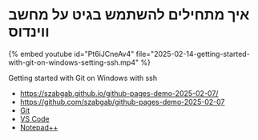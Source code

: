 # איך מתחילים להשתמש בגיט על מחשב ווינדוס


{% embed youtube id="Pt6iJCneAv4" file="2025-02-14-getting-started-with-git-on-windows-setting-ssh.mp4" %}


Getting started with Git on Windows with ssh


* https://szabgab.github.io/github-pages-demo-2025-02-07/
* https://github.com/szabgab/github-pages-demo-2025-02-07
* [Git](https://git-scm.com/)
* [VS Code](https://code.visualstudio.com/)
* [Notepad++](https://notepad-plus-plus.org/downloads/)

